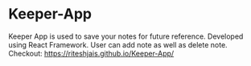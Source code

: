 # Keeper-App
Keeper App is used to save your notes for future reference. Developed using React Framework. User can add note as well as delete note. 
Checkout: https://riteshjais.github.io/Keeper-App/
